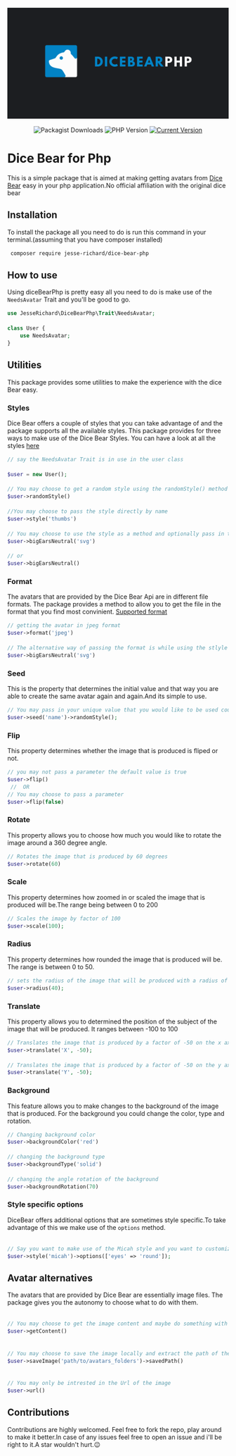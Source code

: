 

![Dice Bear Image](Images/certificate%20of%20(1).png)
<div align="center">
 
![Packagist Downloads](https://img.shields.io/packagist/dt/jesse-richard/dice-bear-php.svg)
![PHP Version](https://img.shields.io/badge/PHP-%3E%3D7.2-brightgreen.svg)
[![Current Version](https://img.shields.io/packagist/v/jesse-richard/dice-bear-php.svg)](https://packagist.org/packages/your-vendor-name/your-package-name)
</div>


# Dice Bear for Php

This is a simple package that is aimed at making getting avatars from [Dice Bear](https://www.dicebear.com/) easy in your php application.No official affiliation with the original dice bear


## Installation

To install the package all you need to do is run this command in your terminal.(assuming that you have composer installed)
```bash
 composer require jesse-richard/dice-bear-php
```


## How to use
Using diceBearPhp is pretty easy all you need to do is make use of the `NeedsAvatar` Trait and you'll be good to go.

```php
use JesseRichard\DiceBearPhp\Trait\NeedsAvatar;

class User {
    use NeedsAvatar;
}

```
## Utilities

This package provides some utilities to make the experience with the dice Bear easy. 

### Styles

Dice Bear offers a couple of styles that you can take advantage of and the package supports all the available styles. This package provides for three ways to make use of the Dice Bear Styles. You can have a look at all the styles [here](https://www.dicebear.com/styles/)

```php
// say the NeedsAvatar Trait is in use in the user class

$user = new User();

// You may choose to get a random style using the randomStyle() method like so
$user->randomStyle()

//You may choose to pass the style directly by name
$user->style('thumbs')

// You may choose to use the style as a method and optionally pass in the format you want it to be in using camelCase eg(big ears Neutral)
$user->bigEarsNeutral('svg')

// or 
$user->bigEarsNeutral()

```

### Format

The avatars that are provided by the Dice Bear Api are in different file formats. The package provides a method to allow you to get the file in the format that you find most convinient.
[Supported format](https://www.dicebear.com/how-to-use/http-api/#file-format)

```php
// getting the avatar in jpeg format
$user->format('jpeg')

// The alternative way of passing the format is while using the stlyle as a method as had been shown
$user->bigEarsNeutral('svg')

```
### Seed

This is the property that determines the initial value and that way you are able to create the same avatar again and again.And its simple to use.
```php
// You may pass in your unique value that you would like to be used could be anything but you must pass it as a string
$user->seed('name')->randomStyle();

```
### Flip

This property determines whether the image that is produced is fliped or not.

```php
// you may not pass a parameter the default value is true
$user->flip()
 //  OR
// You may choose to pass a parameter
$user->flip(false)

```
### Rotate
This property allows you to choose how much you would like to rotate the image around a 360 degree angle.

```php
// Rotates the image that is produced by 60 degrees
$user->rotate(60)

```

### Scale 
This property determines how zoomed in or scaled the image that is produced will be.The range being between 0 to 200

```php
// Scales the image by factor of 100
$user->scale(100);

```
### Radius
This property determines how rounded the image that is produced will be. The range is between 0 to 50.

```php
// sets the radius of the image that will be produced with a radius of 40
$user->radius(40);

```
### Translate
This property allows you to determined the position of the subject of the image that will be produced. It ranges between -100 to 100

```php
// Translates the image that is produced by a factor of -50 on the x axis
$user->translate('X', -50);

// Translates the image that is produced by a factor of -50 on the y axis
$user->translate('Y', -50);


```

### Background
This feature allows you to make changes to the background of the image that is produced. For the background you could change the color, type and rotation.

```php
// Changing background color 
$user->backgroundColor('red')

// changing the background type
$user->backgroundType('solid')

// changing the angle rotation of the background 
$user->backgroundRotation(70)


```

### Style specific options
DiceBear offers additional options that are sometimes style specific.To take advantage of this we make use of the `options` method.

```php

// Say you want to make use of the Micah style and you want to customize the eyes option to be set to round
$user->style('micah')->options(['eyes' => 'round']);

```



## Avatar alternatives

The avatars that are provided by Dice Bear are essentially image files. The package gives you the autonomy to choose what to do with them.

```php

// You may choose to get the image content and maybe do something with it
$user->getContent()


// You may choose to save the image locally and extract the path of the image
$user->saveImage('path/to/avatars_folders')->savedPath()


// You may only be intrested in the Url of the image
$user->url()

```
## Contributions

Contributions are highly welcomed. Feel free to fork the repo, play around to make it better.In case of any issues feel free to open an issue and i'll be right to it.A star wouldn't hurt.😉

